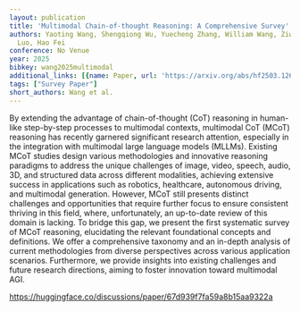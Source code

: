 ```yaml
---
layout: publication
title: 'Multimodal Chain-of-thought Reasoning: A Comprehensive Survey'
authors: Yaoting Wang, Shengqiong Wu, Yuecheng Zhang, William Wang, Ziwei Liu, Jiebo
  Luo, Hao Fei
conference: No Venue
year: 2025
bibkey: wang2025multimodal
additional_links: [{name: Paper, url: 'https://arxiv.org/abs/hf2503.12605'}]
tags: ["Survey Paper"]
short_authors: Wang et al.
---
```

By extending the advantage of chain-of-thought (CoT) reasoning in human-like step-by-step processes to multimodal contexts, multimodal CoT (MCoT) reasoning has recently garnered significant research attention, especially in the integration with multimodal large language models (MLLMs). Existing MCoT studies design various methodologies and innovative reasoning paradigms to address the unique challenges of image, video, speech, audio, 3D, and structured data across different modalities, achieving extensive success in applications such as robotics, healthcare, autonomous driving, and multimodal generation. However, MCoT still presents distinct challenges and opportunities that require further focus to ensure consistent thriving in this field, where, unfortunately, an up-to-date review of this domain is lacking. To bridge this gap, we present the first systematic survey of MCoT reasoning, elucidating the relevant foundational concepts and definitions. We offer a comprehensive taxonomy and an in-depth analysis of current methodologies from diverse perspectives across various application scenarios. Furthermore, we provide insights into existing challenges and future research directions, aiming to foster innovation toward multimodal AGI.

https://huggingface.co/discussions/paper/67d939f7fa59a8b15aa9322a